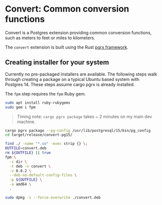 # Convert:  Common conversion functions

Convert is a Postgres extension providing common conversion functions, such as meters to feet
or miles to kilometers.

The `convert` extension is built using the Rust [pgrx framework](https://github.com/tcdi/pgrx).

## Creating installer for your system

Currently no pre-packaged installers are available. The following steps walk through
creating a package on a typical Ubuntu based system with Postgres 14.
These steps assume cargo pgrx is already installed.


The `fpm` step requires the `fpm` Ruby gem.

```bash
sudo apt install ruby-rubygems
sudo gem i fpm
```

> Timing note:  `cargo pgrx package` takes ~ 2 minutes on my main dev machine.


```bash
cargo pgrx package --pg-config /usr/lib/postgresql/15/bin/pg_config
cd target/release/convert-pg15/

find ./ -name "*.so" -exec strip {} \;
OUTFILE=convert.deb
rm ${OUTFILE} || true
fpm \
  -s dir \
  -t deb -n convert \
  -v 0.0.2 \
  --deb-no-default-config-files \
  -p ${OUTFILE} \
  -a amd64 \
  .

sudo dpkg -i --force-overwrite ./convert.deb
```

